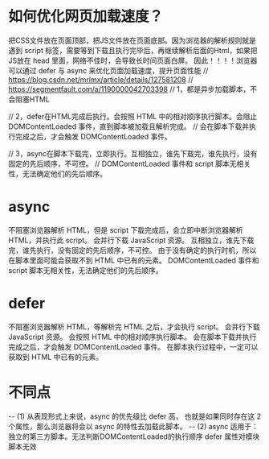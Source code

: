 # 如何优化网页加载速度？
  把CSS文件放在页面顶部，把JS文件放在页面底部。因为浏览器的解析规则就是遇到 script 标签，需要等到下载且执行完毕后，再继续解析后面的Html，如果把JS放在 head 里面，网络不佳时，会导致长时间页面白屏。
  因此！！！！浏览器可以通过 defer 与 async 来优化页面加载速度，提升页面性能
// https://blog.csdn.net/mrlmx/article/details/127581208
// https://segmentfault.com/a/1190000042703398
// 1，都是异步加载脚本，不会阻塞HTML

// 2，defer在HTML完成后执行。会按照 HTML 中的相对顺序执行脚本。会阻止 DOMContentLoaded 事件，直到脚本被加载且解析完成。
// 会在脚本下载并执行完成之后，才会触发 DOMContentLoaded 事件。

// 3，async在脚本下载完，立即执行。互相独立，谁先下载完，谁先执行，没有固定的先后顺序，不可控。
// DOMContentLoaded 事件和 script 脚本无相关性，无法确定他们的先后顺序。

# async
不阻塞浏览器解析 HTML，但是 script 下载完成后，会立即中断浏览器解析 HTML，并执行此 script。
会并行下载 JavaScript 资源。
互相独立，谁先下载完，谁先执行，没有固定的先后顺序，不可控。
由于没有确定的执行时机，所以在脚本里面可能会获取不到 HTML 中已有的元素。
DOMContentLoaded 事件和 script 脚本无相关性，无法确定他们的先后顺序。
# defer
不阻塞浏览器解析 HTML，等解析完 HTML 之后，才会执行 script。
会并行下载 JavaScript 资源。
会按照 HTML 中的相对顺序执行脚本。
会在脚本下载并执行完成之后，才会触发 DOMContentLoaded 事件。
在脚本执行过程中，一定可以获取到 HTML 中已有的元素。
# 不同点
  -- (1)  从表现形式上来说，async 的优先级比 defer 高，
            也就是如果同时存在这 2 个属性，那么浏览器将会以 async 的特性去加载此脚本。
  -- (2)  async 适用于：独立的第三方脚本。无法判断DOMContentLoaded的执行顺序 
          defer 属性对模块脚本无效 <script type="module"><script>。适用于：所有外部脚本（通过 src 引用的 script）。会阻塞DOMContentLoaded事件
         